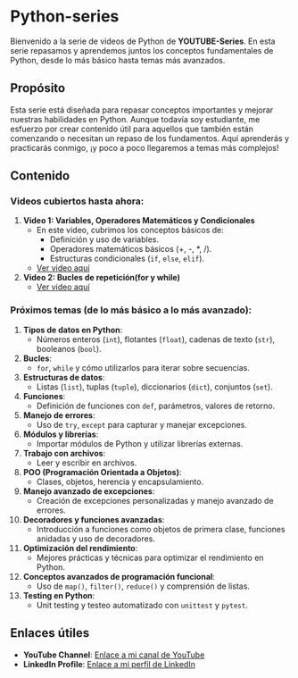 # Python-series

Bienvenido a la serie de videos de Python de **YOUTUBE-Series**. En esta serie repasamos y aprendemos juntos los conceptos fundamentales de Python, desde lo más básico hasta temas más avanzados.

## Propósito

Esta serie está diseñada para repasar conceptos importantes y mejorar nuestras habilidades en Python. Aunque todavía soy estudiante, me esfuerzo por crear contenido útil para aquellos que también están comenzando o necesitan un repaso de los fundamentos. Aquí aprenderás y practicarás conmigo, ¡y poco a poco llegaremos a temas más complejos!

## Contenido

### Videos cubiertos hasta ahora:

1. **Video 1: Variables, Operadores Matemáticos y Condicionales**
   - En este video, cubrimos los conceptos básicos de:
     - Definición y uso de variables.
     - Operadores matemáticos básicos (+, -, *, /).
     - Estructuras condicionales (`if`, `else`, `elif`).
   - [Ver video aquí](https://youtu.be/fOyhFEz5VVE?si=9bbAW1nDqs7nFPJg)
2. **Video 2: Bucles de repetición(for y while)**
   - [Ver video aquí]()

### Próximos temas (de lo más básico a lo más avanzado):

1. **Tipos de datos en Python**:
   - Números enteros (`int`), flotantes (`float`), cadenas de texto (`str`), booleanos (`bool`).
2. **Bucles**:
   - `for`, `while` y cómo utilizarlos para iterar sobre secuencias.
3. **Estructuras de datos**:
   - Listas (`list`), tuplas (`tuple`), diccionarios (`dict`), conjuntos (`set`).
4. **Funciones**:
   - Definición de funciones con `def`, parámetros, valores de retorno.
5. **Manejo de errores**:
   - Uso de `try`, `except` para capturar y manejar excepciones.
6. **Módulos y librerías**:
   - Importar módulos de Python y utilizar librerías externas.
7. **Trabajo con archivos**:
   - Leer y escribir en archivos.
8. **POO (Programación Orientada a Objetos)**:
   - Clases, objetos, herencia y encapsulamiento.
9. **Manejo avanzado de excepciones**:
   - Creación de excepciones personalizadas y manejo avanzado de errores.
10. **Decoradores y funciones avanzadas**:
    - Introducción a funciones como objetos de primera clase, funciones anidadas y uso de decoradores.
11. **Optimización del rendimiento**:
    - Mejores prácticas y técnicas para optimizar el rendimiento en Python.
12. **Conceptos avanzados de programación funcional**:
    - Uso de `map()`, `filter()`, `reduce()` y comprensión de listas.
13. **Testing en Python**:
    - Unit testing y testeo automatizado con `unittest` y `pytest`.

## Enlaces útiles

- **YouTube Channel**: [Enlace a mi canal de YouTube](https://youtube.com/@daniellabradorbenito?si=Yp__fKx8As-qSOkY)
- **LinkedIn Profile**: [Enlace a mi perfil de LinkedIn](https://www.linkedin.com/in/daniel-labrador-benito-6b794727b/)
